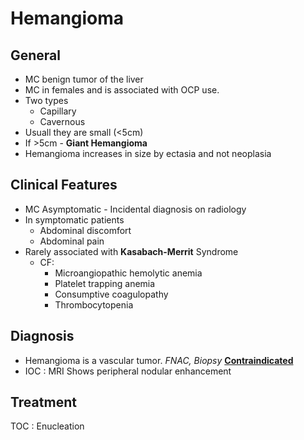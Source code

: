 # Hemangioma
## General
- MC benign tumor of the liver
- MC in females and is associated with OCP use.
- Two types
	- Capillary
	- Cavernous
- Usuall they are small (<5cm)
- If >5cm - **Giant Hemangioma**
- Hemangioma increases in size by ectasia and not neoplasia
## Clinical Features
- MC Asymptomatic - Incidental diagnosis on radiology
- In symptomatic patients
	- Abdominal discomfort
	- Abdominal pain
- Rarely associated with **Kasabach-Merrit** Syndrome
	- CF:
		- Microangiopathic hemolytic anemia
		- Platelet trapping anemia
		- Consumptive coagulopathy
		- Thrombocytopenia

## Diagnosis
- Hemangioma is a vascular tumor. *FNAC, Biopsy* <u><b>Contraindicated</b></u>
- IOC : MRI
	Shows peripheral nodular enhancement

## Treatment
TOC : Enucleation